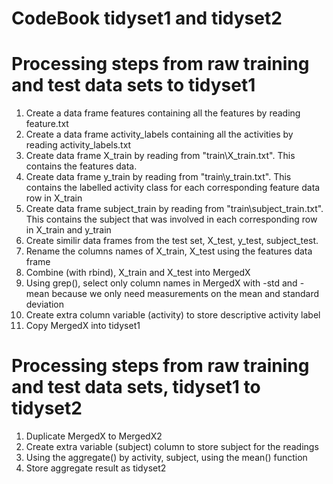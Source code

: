 # CodeBook tidyset1 and tidyset2

# Processing steps from raw training and test data sets to tidyset1

1. Create a data frame features containing all the features by reading feature.txt
2. Create a data frame activity_labels containing all the activities by reading activity_labels.txt
3. Create data frame X_train by reading from "train\X_train.txt". This contains the features data.
4. Create data frame y_train by reading from "train\y_train.txt". This contains the labelled activity class for each corresponding feature data row in X_train
5. Create data frame subject_train by reading from "train\subject_train.txt". This contains the subject that was involved in each corresponding row in X_train and y_train
6. Create similir data frames from the test set, X_test, y_test, subject_test.
7. Rename the columns names of X_train, X_test using the features data frame
8. Combine (with rbind), X_train and X_test into MergedX
9. Using grep(), select only column names in MergedX with -std and -mean because we only
need measurements on the mean and standard deviation
10. Create extra column variable (activity) to store descriptive activity label
11. Copy MergedX into tidyset1

# Processing steps from raw training and test data sets, tidyset1 to tidyset2
1. Duplicate MergedX to MergedX2
2. Create extra variable (subject) column to store subject for the readings
3. Using the aggregate() by activity, subject, using the mean() function
4. Store aggregate result as tidyset2

